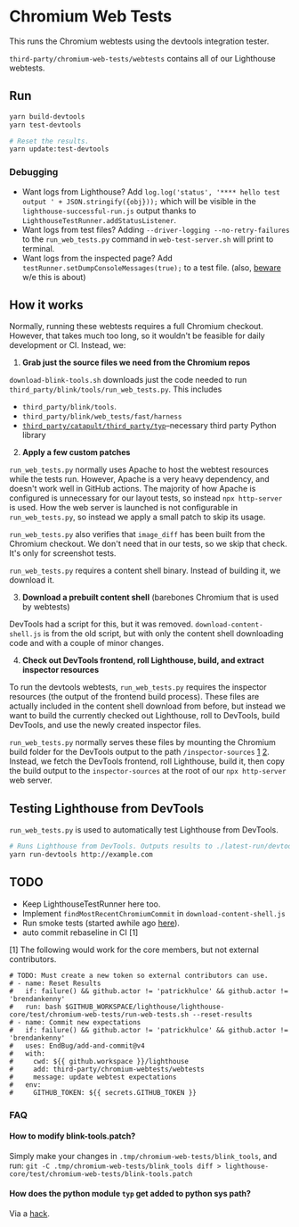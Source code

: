 # Chromium Web Tests

This runs the Chromium webtests using the devtools integration tester.

`third-party/chromium-web-tests/webtests` contains all of our Lighthouse webtests.

## Run

```sh
yarn build-devtools
yarn test-devtools

# Reset the results.
yarn update:test-devtools
```

### Debugging

* Want logs from Lighthouse? Add `log.log('status', '**** hello test output ' + JSON.stringify({obj}));` which will be visible in the `lighthouse-successful-run.js` output thanks to `LighthouseTestRunner.addStatusListener`.
* Want logs from test files? Adding `--driver-logging --no-retry-failures` to the `run_web_tests.py` command in `web-test-server.sh` will print to terminal.
* Want logs from the inspected page? Add `testRunner.setDumpConsoleMessages(true);` to a test file. (also, [beware](https://source.chromium.org/chromium/chromium/src/+/master:content/web_test/renderer/web_view_test_proxy.cc;l=125-129;drc=437e5d9a05535b9e2cd7b983f78b23ebc3d92b3f) w/e this is about)


## How it works

Normally, running these webtests requires a full Chromium checkout. However, that takes much too long, so it wouldn't be feasible for daily development or CI. Instead, we:

1) **Grab just the source files we need from the Chromium repos**

`download-blink-tools.sh` downloads just the code needed to run `third_party/blink/tools/run_web_tests.py`. This includes

* `third_party/blink/tools`.
* `third_party/blink/web_tests/fast/harness`
* [`third_party/catapult/third_party/typ`](https://source.chromium.org/chromium/chromium/src/+/master:third_party/catapult/third_party/typ/)–necessary third party Python library

2) **Apply a few custom patches**

`run_web_tests.py` normally uses Apache to host the webtest resources while the tests run. However, Apache is a very heavy dependency, and doesn't work well in GitHub actions. The majority of how Apache is configured is unnecessary for our layout tests, so instead `npx http-server` is used. How the web server is launched is not configurable in `run_web_tests.py`, so instead we apply a small patch to skip its usage.

`run_web_tests.py` also verifies that `image_diff` has been built from the Chromium checkout. We don't need that in our tests, so we skip that check. It's only for screenshot tests.

`run_web_tests.py` requires a content shell binary. Instead of building it, we download it.

3) **Download a prebuilt content shell** (barebones Chromium that is used by webtests)

DevTools had a script for this, but it was removed. `download-content-shell.js` is from the old script, but with only the content shell downloading code and with a couple of minor changes.

4) **Check out DevTools frontend, roll Lighthouse, build, and extract inspector resources**

To run the devtools webtests, `run_web_tests.py` requires the inspector resources (the output of the frontend build process). These files are actually included in the content shell download from before, but instead we want to build the currently checked out Lighthouse, roll to DevTools, build DevTools, and use the newly created inspector files.

`run_web_tests.py` normally serves these files by mounting the Chromium build folder for the DevTools output to the path `/inspector-sources` [1](https://source.chromium.org/chromium/chromium/src/+/master:third_party/blink/tools/blinkpy/web_tests/port/base.py;l=1280;drc=e8e4dcd1d1684251c33cda9b9fc93d7ea808e4bd) [2](https://source.chromium.org/chromium/chromium/src/+/master:third_party/blink/tools/blinkpy/web_tests/servers/apache_http.py;l=118;drc=32408e19204a7ffceebfe774d7e99f2041cf4338). Instead, we fetch the DevTools frontend, roll Lighthouse, build it, then copy the build output to the `inspector-sources` at the root of our `npx http-server` web server.

## Testing Lighthouse from DevTools

`run_web_tests.py` is used to automatically test Lighthouse from DevTools.

```sh
# Runs Lighthouse from DevTools. Outputs results to ./latest-run/devtools-lhr.json.
yarn run-devtools http://example.com
```

## TODO

* Keep LighthouseTestRunner here too.
* Implement `findMostRecentChromiumCommit` in `download-content-shell.js`
* Run smoke tests (started awhile ago [here](https://chromium-review.googlesource.com/c/chromium/src/+/1739566/3/third_party/blink/web_tests/http/tests/devtools/audits/audits-smoke-run.js)).
* auto commit rebaseline in CI [1]

[1] The following would work for the core members, but not external contributors.
```
# TODO: Must create a new token so external contributors can use.
# - name: Reset Results
#   if: failure() && github.actor != 'patrickhulce' && github.actor != 'brendankenny'
#   run: bash $GITHUB_WORKSPACE/lighthouse/lighthouse-core/test/chromium-web-tests/run-web-tests.sh --reset-results
# - name: Commit new expectations
#   if: failure() && github.actor != 'patrickhulce' && github.actor != 'brendankenny'
#   uses: EndBug/add-and-commit@v4
#   with:
#     cwd: ${{ github.workspace }}/lighthouse
#     add: third-party/chromium-webtests/webtests
#     message: update webtest expectations
#   env:
#     GITHUB_TOKEN: ${{ secrets.GITHUB_TOKEN }}
```

### FAQ

#### How to modify blink-tools.patch?

Simply make your changes in `.tmp/chromium-web-tests/blink_tools`, and run: `git -C .tmp/chromium-web-tests/blink_tools diff > lighthouse-core/test/chromium-web-tests/blink-tools.patch`

#### How does the python module `typ` get added to python sys path?

Via a [hack](https://source.chromium.org/chromium/chromium/src/+/master:third_party/blink/tools/blinkpy/web_tests/models/typ_types.py;l=7?q=add_typ_dir_to_sys_path).

